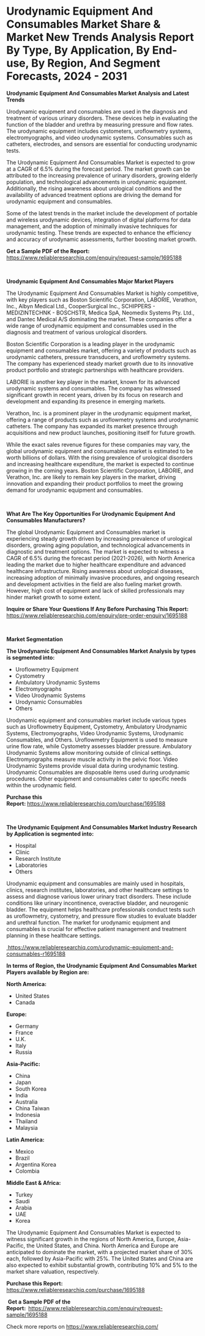<p><h1>Urodynamic Equipment And Consumables Market Share & Market New Trends Analysis Report By Type, By Application, By End-use, By Region, And Segment Forecasts, 2024 - 2031</h1></p><p><strong>Urodynamic Equipment And Consumables Market Analysis and Latest Trends</strong></p>
<p><p>Urodynamic equipment and consumables are used in the diagnosis and treatment of various urinary disorders. These devices help in evaluating the function of the bladder and urethra by measuring pressure and flow rates. The urodynamic equipment includes cystometers, uroflowmetry systems, electromyographs, and video urodynamic systems. Consumables such as catheters, electrodes, and sensors are essential for conducting urodynamic tests.</p><p>The Urodynamic Equipment And Consumables Market is expected to grow at a CAGR of 6.5% during the forecast period. The market growth can be attributed to the increasing prevalence of urinary disorders, growing elderly population, and technological advancements in urodynamic equipment. Additionally, the rising awareness about urological conditions and the availability of advanced treatment options are driving the demand for urodynamic equipment and consumables.</p><p>Some of the latest trends in the market include the development of portable and wireless urodynamic devices, integration of digital platforms for data management, and the adoption of minimally invasive techniques for urodynamic testing. These trends are expected to enhance the efficiency and accuracy of urodynamic assessments, further boosting market growth.</p></p>
<p><strong>Get a Sample PDF of the Report:&nbsp;</strong> <a href="https://www.reliableresearchiq.com/enquiry/request-sample/1695188">https://www.reliableresearchiq.com/enquiry/request-sample/1695188</a></p>
<p>&nbsp;</p>
<p><strong>Urodynamic Equipment And Consumables Major Market Players</strong></p>
<p><p>The Urodynamic Equipment And Consumables Market is highly competitive, with key players such as Boston Scientific Corporation, LABORIE, Verathon, Inc., Albyn Medical Ltd., CooperSurgical Inc., SCHIPPERS - MEDIZINTECHNK - BOSCHSTR, Medica SpA, Neomedix Systems Pty. Ltd., and Dantec Medical A/S dominating the market. These companies offer a wide range of urodynamic equipment and consumables used in the diagnosis and treatment of various urological disorders.</p><p>Boston Scientific Corporation is a leading player in the urodynamic equipment and consumables market, offering a variety of products such as urodynamic catheters, pressure transducers, and uroflowmetry systems. The company has experienced steady market growth due to its innovative product portfolio and strategic partnerships with healthcare providers.</p><p>LABORIE is another key player in the market, known for its advanced urodynamic systems and consumables. The company has witnessed significant growth in recent years, driven by its focus on research and development and expanding its presence in emerging markets.</p><p>Verathon, Inc. is a prominent player in the urodynamic equipment market, offering a range of products such as uroflowmetry systems and urodynamic catheters. The company has expanded its market presence through acquisitions and new product launches, positioning itself for future growth.</p><p>While the exact sales revenue figures for these companies may vary, the global urodynamic equipment and consumables market is estimated to be worth billions of dollars. With the rising prevalence of urological disorders and increasing healthcare expenditure, the market is expected to continue growing in the coming years. Boston Scientific Corporation, LABORIE, and Verathon, Inc. are likely to remain key players in the market, driving innovation and expanding their product portfolios to meet the growing demand for urodynamic equipment and consumables.</p></p>
<p>&nbsp;</p>
<p><strong>What Are The Key Opportunities For Urodynamic Equipment And Consumables Manufacturers?</strong></p>
<p><p>The global Urodynamic Equipment and Consumables market is experiencing steady growth driven by increasing prevalence of urological disorders, growing aging population, and technological advancements in diagnostic and treatment options. The market is expected to witness a CAGR of 6.5% during the forecast period (2021-2026), with North America leading the market due to higher healthcare expenditure and advanced healthcare infrastructure. Rising awareness about urological diseases, increasing adoption of minimally invasive procedures, and ongoing research and development activities in the field are also fueling market growth. However, high cost of equipment and lack of skilled professionals may hinder market growth to some extent.</p></p>
<p><strong>Inquire or Share Your Questions If Any Before Purchasing This Report:</strong> <a href="https://www.reliableresearchiq.com/enquiry/pre-order-enquiry/1695188">https://www.reliableresearchiq.com/enquiry/pre-order-enquiry/1695188</a></p>
<p>&nbsp;</p>
<p><strong>Market Segmentation</strong></p>
<p><strong>The Urodynamic Equipment And Consumables Market Analysis by types is segmented into:</strong></p>
<p><ul><li>Uroflowmetry Equipment</li><li>Cystometry</li><li>Ambulatory Urodynamic Systems</li><li>Electromyographs</li><li>Video Urodynamic Systems</li><li>Urodynamic Consumables</li><li>Others</li></ul></p>
<p><p>Urodynamic equipment and consumables market include various types such as Uroflowmetry Equipment, Cystometry, Ambulatory Urodynamic Systems, Electromyographs, Video Urodynamic Systems, Urodynamic Consumables, and Others. Uroflowmetry Equipment is used to measure urine flow rate, while Cystometry assesses bladder pressure. Ambulatory Urodynamic Systems allow monitoring outside of clinical settings. Electromyographs measure muscle activity in the pelvic floor. Video Urodynamic Systems provide visual data during urodynamic testing. Urodynamic Consumables are disposable items used during urodynamic procedures. Other equipment and consumables cater to specific needs within the urodynamic field.</p></p>
<p><strong>Purchase this Report:&nbsp;</strong><a href="https://www.reliableresearchiq.com/purchase/1695188">https://www.reliableresearchiq.com/purchase/1695188</a></p>
<p>&nbsp;</p>
<p><strong>The Urodynamic Equipment And Consumables Market Industry Research by Application is segmented into:</strong></p>
<p><ul><li>Hospital</li><li>Clinic</li><li>Research Institute</li><li>Laboratories</li><li>Others</li></ul></p>
<p><p>Urodynamic equipment and consumables are mainly used in hospitals, clinics, research institutes, laboratories, and other healthcare settings to assess and diagnose various lower urinary tract disorders. These include conditions like urinary incontinence, overactive bladder, and neurogenic bladder. The equipment helps healthcare professionals conduct tests such as uroflowmetry, cystometry, and pressure flow studies to evaluate bladder and urethral function. The market for urodynamic equipment and consumables is crucial for effective patient management and treatment planning in these healthcare settings.</p></p>
<p><a href="https://www.reliableresearchiq.com/urodynamic-equipment-and-consumables-r1695188">&nbsp;https://www.reliableresearchiq.com/urodynamic-equipment-and-consumables-r1695188</a></p>
<p><strong>In terms of Region, the Urodynamic Equipment And Consumables Market Players available by Region are:</strong></p>
<p>
    <p> <strong> North America: </strong>
        <ul>
            <li>United States</li>
            <li>Canada</li>
        </ul>
        </p> 
    <p> <strong> Europe: </strong>
        <ul>
            <li>Germany</li>
            <li>France</li>
            <li>U.K.</li>
            <li>Italy</li>
            <li>Russia</li>
        </ul>
        </p> 
    <p> <strong> Asia-Pacific: </strong>
        <ul>
            <li>China</li>
            <li>Japan</li>
            <li>South Korea</li>
            <li>India</li>
            <li>Australia</li>
            <li>China Taiwan</li>
            <li>Indonesia</li>
            <li>Thailand</li>
            <li>Malaysia</li>
        </ul>
        </p> 
    <p> <strong> Latin America: </strong>
        <ul>
            <li>Mexico</li>
            <li>Brazil</li>
            <li>Argentina Korea</li>
            <li>Colombia</li>
        </ul>
        </p> 
    <p> <strong> Middle East & Africa: </strong>
        <ul>
            <li>Turkey</li>
            <li>Saudi</li>
            <li>Arabia</li>
            <li>UAE</li>
            <li>Korea</li>
        </ul>
    </p>
    </p>
<p><p>The Urodynamic Equipment And Consumables Market is expected to witness significant growth in the regions of North America, Europe, Asia-Pacific, the United States, and China. North America and Europe are anticipated to dominate the market, with a projected market share of 30% each, followed by Asia-Pacific with 25%. The United States and China are also expected to exhibit substantial growth, contributing 10% and 5% to the market share valuation, respectively.</p></p>
<p><strong>Purchase this Report: </strong><a href="https://www.reliableresearchiq.com/purchase/1695188">https://www.reliableresearchiq.com/purchase/1695188</a></p>
<p>&nbsp;<strong>Get a Sample PDF of the Report:&nbsp;&nbsp;</strong><a href="https://www.reliableresearchiq.com/enquiry/request-sample/1695188">https://www.reliableresearchiq.com/enquiry/request-sample/1695188</a></p>
<p><strong></strong></p>
<p>Check more reports on <a href="https://www.reliableresearchiq.com/">https://www.reliableresearchiq.com/</a></p>